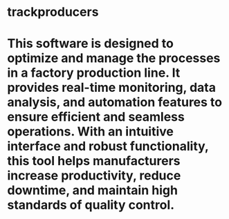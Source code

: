# trackproducers
# This software is designed to optimize and manage the processes in a factory production line. It provides real-time monitoring, data analysis, and automation features to ensure efficient and seamless operations. With an intuitive interface and robust functionality, this tool helps manufacturers increase productivity, reduce downtime, and maintain high standards of quality control.
